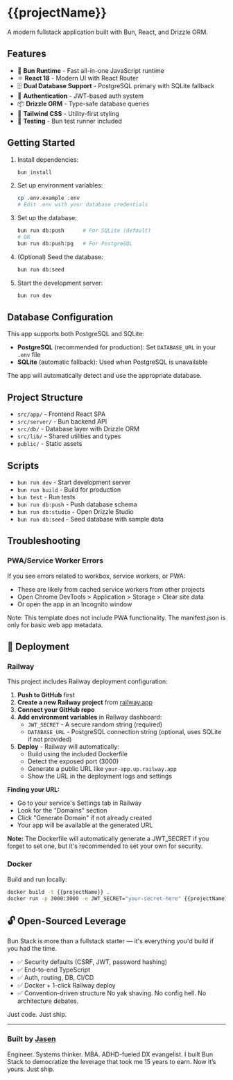 # {{projectName}}

A modern fullstack application built with Bun, React, and Drizzle ORM.

## Features

- 🚀 **Bun Runtime** - Fast all-in-one JavaScript runtime
- ⚛️ **React 18** - Modern UI with React Router
- 🗄️ **Dual Database Support** - PostgreSQL primary with SQLite fallback
- 🔐 **Authentication** - JWT-based auth system
- 📦 **Drizzle ORM** - Type-safe database queries
- 🎨 **Tailwind CSS** - Utility-first styling
- 🧪 **Testing** - Bun test runner included

## Getting Started

1. Install dependencies:

   ```bash
   bun install
   ```

2. Set up environment variables:

   ```bash
   cp .env.example .env
   # Edit .env with your database credentials
   ```

3. Set up the database:

   ```bash
   bun run db:push      # For SQLite (default)
   # OR
   bun run db:push:pg   # For PostgreSQL
   ```

4. (Optional) Seed the database:

   ```bash
   bun run db:seed
   ```

5. Start the development server:
   ```bash
   bun run dev
   ```

## Database Configuration

This app supports both PostgreSQL and SQLite:

- **PostgreSQL** (recommended for production): Set `DATABASE_URL` in your
  `.env` file
- **SQLite** (automatic fallback): Used when PostgreSQL is unavailable

The app will automatically detect and use the appropriate database.

## Project Structure

- `src/app/` - Frontend React SPA
- `src/server/` - Bun backend API
- `src/db/` - Database layer with Drizzle ORM
- `src/lib/` - Shared utilities and types
- `public/` - Static assets

## Scripts

- `bun run dev` - Start development server
- `bun run build` - Build for production
- `bun test` - Run tests
- `bun run db:push` - Push database schema
- `bun run db:studio` - Open Drizzle Studio
- `bun run db:seed` - Seed database with sample data

## Troubleshooting

### PWA/Service Worker Errors

If you see errors related to workbox, service workers, or PWA:

- These are likely from cached service workers from other projects
- Open Chrome DevTools > Application > Storage > Clear site data
- Or open the app in an Incognito window

Note: This template does not include PWA functionality. The manifest.json is only for basic web app metadata.

## 🚀 Deployment

### Railway

This project includes Railway deployment configuration:

1. **Push to GitHub** first
2. **Create a new Railway project** from [railway.app](https://railway.app)
3. **Connect your GitHub repo**
4. **Add environment variables** in Railway dashboard:
   - `JWT_SECRET` - A secure random string (required)
   - `DATABASE_URL` - PostgreSQL connection string (optional, uses SQLite if not provided)
5. **Deploy** - Railway will automatically:
   - Build using the included Dockerfile
   - Detect the exposed port (3000)
   - Generate a public URL like `your-app.up.railway.app`
   - Show the URL in the deployment logs and settings

**Finding your URL:**
- Go to your service's Settings tab in Railway
- Look for the "Domains" section
- Click "Generate Domain" if not already created
- Your app will be available at the generated URL

**Note:** The Dockerfile will automatically generate a JWT_SECRET if you forget to set one, but it's recommended to set your own for security.

### Docker

Build and run locally:

```bash
docker build -t {{projectName}} .
docker run -p 3000:3000 -e JWT_SECRET="your-secret-here" {{projectName}}
```

## 🔓 Open-Sourced Leverage

Bun Stack is more than a fullstack starter — it's everything you'd build if you had the time.

- ✅ Security defaults (CSRF, JWT, password hashing)
- ✅ End-to-end TypeScript
- ✅ Auth, routing, DB, CI/CD
- ✅ Docker + 1-click Railway deploy
- ✅ Convention-driven structure
No yak shaving. No config hell. No architecture debates.

Just code. Just ship.

---

### Built by [Jasen](https://jasenc.dev)  

Engineer. Systems thinker. MBA. ADHD-fueled DX evangelist.
I built Bun Stack to democratize the leverage that took me 15 years to earn.
Now it’s yours. Just ship.
